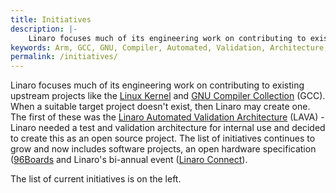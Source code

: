 ```yaml
---
title: Initiatives
description: |-
    Linaro focuses much of its engineering work on contributing to existing upstream projects like the Linux Kernel and GNU Compiler Collection (GCC).
keywords: Arm, GCC, GNU, Compiler, Automated, Validation, Architecture, Linux, Kernel, 96Boards
permalink: /initiatives/
---
```

Linaro focuses much of its engineering work on contributing to existing upstream projects like the [Linux Kernel](https://www.kernel.org/) and [GNU Compiler Collection](https://gcc.gnu.org/) (GCC). When a suitable target project doesn't exist, then Linaro may create one. The first of these was the [Linaro Automated Validation Architecture](/initiatives/lava/) (LAVA) - Linaro needed a test and validation architecture for internal use and decided to create this as an open source project.  The list of initiatives continues to grow and now includes software projects, an open hardware specification ([96Boards](http://www.96boards.org/) and Linaro's bi-annual event ([Linaro Connect](http://connect.linaro.org/)).

The list of current initiatives is on the left.
